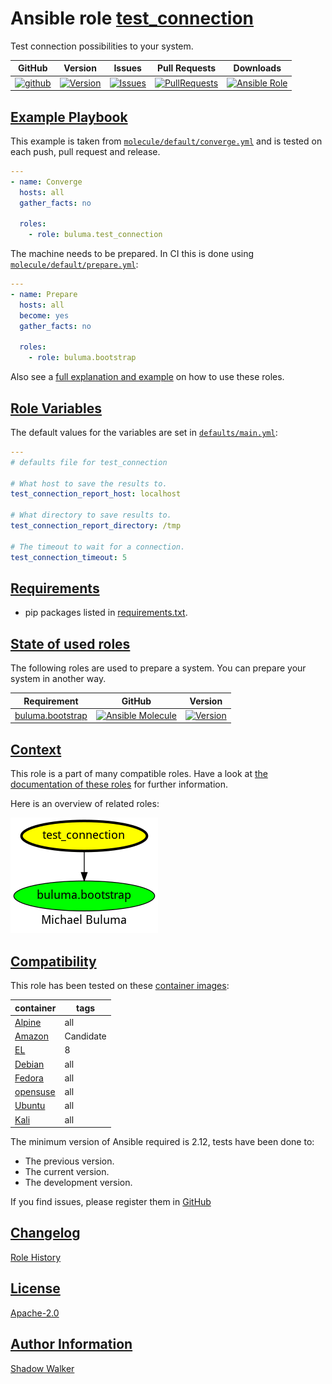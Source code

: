 # Ansible role [test_connection](https://galaxy.ansible.com/ui/standalone/roles/buluma/test_connection/documentation)

Test connection possibilities to your system.

|GitHub|Version|Issues|Pull Requests|Downloads|
|------|-------|------|-------------|---------|
|[![github](https://github.com/buluma/ansible-role-test_connection/actions/workflows/molecule.yml/badge.svg)](https://github.com/buluma/ansible-role-test_connection/actions/workflows/molecule.yml)|[![Version](https://img.shields.io/github/release/buluma/ansible-role-test_connection.svg)](https://github.com/buluma/ansible-role-test_connection/releases/)|[![Issues](https://img.shields.io/github/issues/buluma/ansible-role-test_connection.svg)](https://github.com/buluma/ansible-role-test_connection/issues/)|[![PullRequests](https://img.shields.io/github/issues-pr-closed-raw/buluma/ansible-role-test_connection.svg)](https://github.com/buluma/ansible-role-test_connection/pulls/)|[![Ansible Role](https://img.shields.io/ansible/role/d/buluma/test_connection)](https://galaxy.ansible.com/ui/standalone/roles/buluma/test_connection/documentation)|

## [Example Playbook](#example-playbook)

This example is taken from [`molecule/default/converge.yml`](https://github.com/buluma/ansible-role-test_connection/blob/master/molecule/default/converge.yml) and is tested on each push, pull request and release.

```yaml
---
- name: Converge
  hosts: all
  gather_facts: no

  roles:
    - role: buluma.test_connection
```

The machine needs to be prepared. In CI this is done using [`molecule/default/prepare.yml`](https://github.com/buluma/ansible-role-test_connection/blob/master/molecule/default/prepare.yml):

```yaml
---
- name: Prepare
  hosts: all
  become: yes
  gather_facts: no

  roles:
    - role: buluma.bootstrap
```

Also see a [full explanation and example](https://buluma.github.io/how-to-use-these-roles.html) on how to use these roles.

## [Role Variables](#role-variables)

The default values for the variables are set in [`defaults/main.yml`](https://github.com/buluma/ansible-role-test_connection/blob/master/defaults/main.yml):

```yaml
---
# defaults file for test_connection

# What host to save the results to.
test_connection_report_host: localhost

# What directory to save results to.
test_connection_report_directory: /tmp

# The timeout to wait for a connection.
test_connection_timeout: 5
```

## [Requirements](#requirements)

- pip packages listed in [requirements.txt](https://github.com/buluma/ansible-role-test_connection/blob/master/requirements.txt).

## [State of used roles](#state-of-used-roles)

The following roles are used to prepare a system. You can prepare your system in another way.

| Requirement | GitHub | Version |
|-------------|--------|--------|
|[buluma.bootstrap](https://galaxy.ansible.com/buluma/bootstrap)|[![Ansible Molecule](https://github.com/buluma/ansible-role-bootstrap/actions/workflows/molecule.yml/badge.svg)](https://github.com/buluma/ansible-role-bootstrap/actions/workflows/molecule.yml)|[![Version](https://img.shields.io/github/release/buluma/ansible-role-bootstrap.svg)](https://github.com/shadowwalker/ansible-role-bootstrap)|

## [Context](#context)

This role is a part of many compatible roles. Have a look at [the documentation of these roles](https://buluma.github.io/) for further information.

Here is an overview of related roles:

![dependencies](https://raw.githubusercontent.com/buluma/ansible-role-test_connection/png/requirements.png "Dependencies")

## [Compatibility](#compatibility)

This role has been tested on these [container images](https://hub.docker.com/u/buluma):

|container|tags|
|---------|----|
|[Alpine](https://hub.docker.com/r/buluma/alpine)|all|
|[Amazon](https://hub.docker.com/r/buluma/amazonlinux)|Candidate|
|[EL](https://hub.docker.com/r/buluma/enterpriselinux)|8|
|[Debian](https://hub.docker.com/r/buluma/debian)|all|
|[Fedora](https://hub.docker.com/r/buluma/fedora)|all|
|[opensuse](https://hub.docker.com/r/buluma/opensuse)|all|
|[Ubuntu](https://hub.docker.com/r/buluma/ubuntu)|all|
|[Kali](https://hub.docker.com/r/buluma/kali)|all|

The minimum version of Ansible required is 2.12, tests have been done to:

- The previous version.
- The current version.
- The development version.

If you find issues, please register them in [GitHub](https://github.com/buluma/ansible-role-test_connection/issues)

## [Changelog](#changelog)

[Role History](https://github.com/buluma/ansible-role-test_connection/blob/master/CHANGELOG.md)

## [License](#license)

[Apache-2.0](https://github.com/buluma/ansible-role-test_connection/blob/master/LICENSE)

## [Author Information](#author-information)

[Shadow Walker](https://buluma.github.io/)

